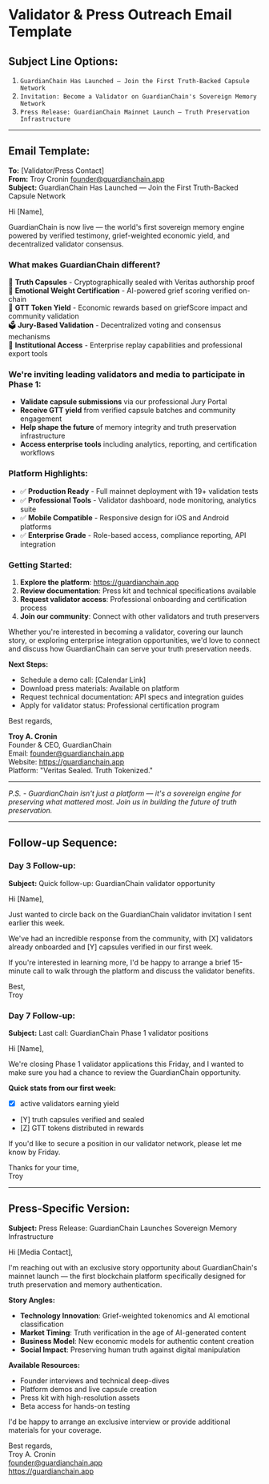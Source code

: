 # Validator & Press Outreach Email Template

## Subject Line Options:

1. `GuardianChain Has Launched — Join the First Truth-Backed Capsule Network`
2. `Invitation: Become a Validator on GuardianChain's Sovereign Memory Network`
3. `Press Release: GuardianChain Mainnet Launch — Truth Preservation Infrastructure`

---

## Email Template:

**To:** [Validator/Press Contact]  
**From:** Troy Cronin <founder@guardianchain.app>  
**Subject:** GuardianChain Has Launched — Join the First Truth-Backed Capsule Network

Hi [Name],

GuardianChain is now live — the world's first sovereign memory engine powered by verified testimony, grief-weighted economic yield, and decentralized validator consensus.

### What makes GuardianChain different?

🧠 **Truth Capsules** - Cryptographically sealed with Veritas authorship proof  
📜 **Emotional Weight Certification** - AI-powered grief scoring verified on-chain  
💸 **GTT Token Yield** - Economic rewards based on griefScore impact and community validation  
🗳️ **Jury-Based Validation** - Decentralized voting and consensus mechanisms  
📂 **Institutional Access** - Enterprise replay capabilities and professional export tools

### We're inviting leading validators and media to participate in Phase 1:

- **Validate capsule submissions** via our professional Jury Portal
- **Receive GTT yield** from verified capsule batches and community engagement
- **Help shape the future** of memory integrity and truth preservation infrastructure
- **Access enterprise tools** including analytics, reporting, and certification workflows

### Platform Highlights:

- ✅ **Production Ready** - Full mainnet deployment with 19+ validation tests
- ✅ **Professional Tools** - Validator dashboard, node monitoring, analytics suite
- ✅ **Mobile Compatible** - Responsive design for iOS and Android platforms
- ✅ **Enterprise Grade** - Role-based access, compliance reporting, API integration

### Getting Started:

1. **Explore the platform**: https://guardianchain.app
2. **Review documentation**: Press kit and technical specifications available
3. **Request validator access**: Professional onboarding and certification process
4. **Join our community**: Connect with other validators and truth preservers

Whether you're interested in becoming a validator, covering our launch story, or exploring enterprise integration opportunities, we'd love to connect and discuss how GuardianChain can serve your truth preservation needs.

**Next Steps:**

- Schedule a demo call: [Calendar Link]
- Download press materials: Available on platform
- Request technical documentation: API specs and integration guides
- Apply for validator status: Professional certification program

Best regards,

**Troy A. Cronin**  
Founder & CEO, GuardianChain  
Email: founder@guardianchain.app  
Website: https://guardianchain.app  
Platform: "Veritas Sealed. Truth Tokenized."

---

_P.S. - GuardianChain isn't just a platform — it's a sovereign engine for preserving what mattered most. Join us in building the future of truth preservation._

---

## Follow-up Sequence:

### Day 3 Follow-up:

**Subject:** Quick follow-up: GuardianChain validator opportunity

Hi [Name],

Just wanted to circle back on the GuardianChain validator invitation I sent earlier this week.

We've had an incredible response from the community, with [X] validators already onboarded and [Y] capsules verified in our first week.

If you're interested in learning more, I'd be happy to arrange a brief 15-minute call to walk through the platform and discuss the validator benefits.

Best,  
Troy

### Day 7 Follow-up:

**Subject:** Last call: GuardianChain Phase 1 validator positions

Hi [Name],

We're closing Phase 1 validator applications this Friday, and I wanted to make sure you had a chance to review the GuardianChain opportunity.

**Quick stats from our first week:**

- [x] active validators earning yield
- [Y] truth capsules verified and sealed
- [Z] GTT tokens distributed in rewards

If you'd like to secure a position in our validator network, please let me know by Friday.

Thanks for your time,  
Troy

---

## Press-Specific Version:

**Subject:** Press Release: GuardianChain Launches Sovereign Memory Infrastructure

Hi [Media Contact],

I'm reaching out with an exclusive story opportunity about GuardianChain's mainnet launch — the first blockchain platform specifically designed for truth preservation and memory authentication.

**Story Angles:**

- **Technology Innovation**: Grief-weighted tokenomics and AI emotional classification
- **Market Timing**: Truth verification in the age of AI-generated content
- **Business Model**: New economic models for authentic content creation
- **Social Impact**: Preserving human truth against digital manipulation

**Available Resources:**

- Founder interviews and technical deep-dives
- Platform demos and live capsule creation
- Press kit with high-resolution assets
- Beta access for hands-on testing

I'd be happy to arrange an exclusive interview or provide additional materials for your coverage.

Best regards,  
Troy A. Cronin  
founder@guardianchain.app  
https://guardianchain.app
